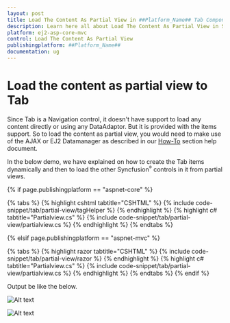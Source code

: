```yaml
---
layout: post
title: Load The Content As Partial View in ##Platform_Name## Tab Component
description: Learn here all about Load The Content As Partial View in Syncfusion ##Platform_Name## Tab component of Syncfusion Essential JS 2 and more.
platform: ej2-asp-core-mvc
control: Load The Content As Partial View
publishingplatform: ##Platform_Name##
documentation: ug
---
```



# Load the content as partial view to Tab

Since Tab is a Navigation control, it doesn't have support to load any content directly or using any DataAdaptor. But it is provided with the items support. So to load the content as partial view, you would need to make use of the AJAX or EJ2 Datamanager as described in our [How-To](./load-tab-with-data-source) section help document.

In the below demo, we have explained on how to create the Tab items dynamically and then to load the other Syncfusion<sup style="font-size:70%">&reg;</sup> controls in it from partial views.

{% if page.publishingplatform == "aspnet-core" %}

{% tabs %}
{% highlight cshtml tabtitle="CSHTML" %}
{% include code-snippet/tab/partial-view/tagHelper %}
{% endhighlight %}
{% highlight c# tabtitle="Partialview.cs" %}
{% include code-snippet/tab/partial-view/partialview.cs %}
{% endhighlight %}
{% endtabs %}

{% elsif page.publishingplatform == "aspnet-mvc" %}

{% tabs %}
{% highlight razor tabtitle="CSHTML" %}
{% include code-snippet/tab/partial-view/razor %}
{% endhighlight %}
{% highlight c# tabtitle="Partialview.cs" %}
{% include code-snippet/tab/partial-view/partialview.cs %}
{% endhighlight %}
{% endtabs %}
{% endif %}



Output be like the below.

![Alt text](../images/grid1.png)

![Alt text](../images/grid2.png)
